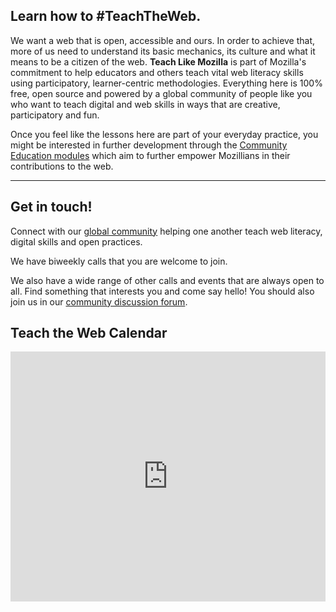 ## Learn how to #TeachTheWeb.

We want a web that is open, accessible and ours. In order to achieve that, more of us need to understand its basic mechanics, its culture and what it means to be a citizen of the web. **Teach Like Mozilla** is part of Mozilla's commitment to help educators and others teach vital web literacy skills using participatory, learner-centric methodologies. Everything here is 100% free, open source and powered by a global community of people like you who want to teach digital and web skills in ways that are creative, participatory and fun.

Once you feel like the lessons here are part of your everyday practice, you might be interested in further development through the [Community Education modules](http://education.mozilla-community.org/) which aim to further empower Mozillians in their contributions to the web.

<hr>

## Get in touch! 

Connect with our [global community](http://discourse.webmaker.org) helping one another teach web literacy, digital skills and open practices. 

We have biweekly calls that you are welcome to join. <a target="_blank" href="https://teach.etherpad.mozilla.org/club-calls"><i class="fa fa-heart fa-2x" ></i></a>

We also have a wide range of other calls and events that are always open to all. Find something that interests you and come say hello! You should also join us in our [community discussion forum](http://discourse.webmaker.org).

## Teach the Web Calendar
<iframe src="https://www.google.com/calendar/embed?title=%20%23TeachTheWeb%20(times%20in%20GMT)&amp;showPrint=0&amp;showTabs=0&amp;showCalendars=0&amp;mode=AGENDA&amp;height=600&amp;wkst=1&amp;bgcolor=%23FFFFFF&amp;src=zythepsary.com_q6ugl9iepetabcp9eg9ltmruic%40group.calendar.google.com&amp;color=%2328754E&amp;ctz=Europe%2FLondon" style=" border-width:0;" width="100%" height="400" frameborder="0" scrolling="no"></iframe>